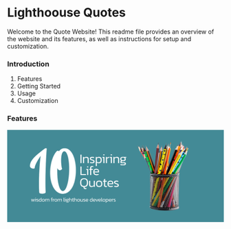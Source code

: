# Lighthoouse Quotes
Welcome to the Quote Website! This readme file provides an overview of the website and its features, as well as instructions for setup and customization.
### Introduction
1. Features
2. Getting Started
3. Usage
4. Customization
### Features
![Alt Text](rimages/qqq.png)
